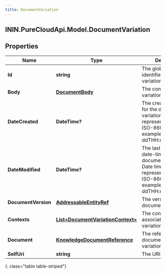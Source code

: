```yaml
---
title: DocumentVariation
---
```

## ININ.PureCloudApi.Model.DocumentVariation

## Properties

|Name | Type | Description | Notes|
|------------ | ------------- | ------------- | -------------|
| **Id** | **string** | The globally unique identifier for the variation. | [optional] |
| **Body** | [**DocumentBody**](DocumentBody.html) | The content for the variation. | [optional] |
| **DateCreated** | **DateTime?** | The creation date-time for the document variation. Date time is represented as an ISO-8601 string. For example: yyyy-MM-ddTHH:mm:ss[.mmm]Z | [optional] |
| **DateModified** | **DateTime?** | The last modification date-time for the document variation. Date time is represented as an ISO-8601 string. For example: yyyy-MM-ddTHH:mm:ss[.mmm]Z | [optional] |
| **DocumentVersion** | [**AddressableEntityRef**](AddressableEntityRef.html) | The version of the document. | [optional] |
| **Contexts** | [**List&lt;DocumentVariationContext&gt;**](DocumentVariationContext.html) | The context values associated with the variation. | |
| **Document** | [**KnowledgeDocumentReference**](KnowledgeDocumentReference.html) | The reference to document to which the variation is associated. | [optional] |
| **SelfUri** | **string** | The URI for this object | [optional] |
{: class="table table-striped"}


